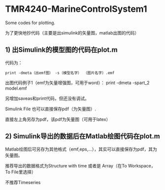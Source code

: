 # TMR4240-MarineControlSystem1
Some codes for plotting.

为了更快地抄代码（主要是出simulink的矢量图，matlab出图的代码）

## 1) 出Simulink的模型图的代码在plot.m

代码为：
```
print -dmeta（出emf图） -s（模型名字） （图片名字）.emf
```

出图代码例子1（emf为矢量增强图，可用于word）：            print -dmeta -spart_2 model.emf

另增加saveas和print代码，但还没有调试。

Simulink File 也可以直接保存pdf（为矢量图）.

直接左上角另存为pdf，该pdf为矢量图（可用于latex）

## 2) Simulink导出的数据后在Matlab绘图代码在plot.m

Matlab绘图后可另存为其他格式（emf,eps,...），其实可以直接保存为pdf，其为矢量图。

推荐导出的数据格式为Structure with time 或者是 Array（在To Workspace，To File里选择）

不推荐Timeseries
